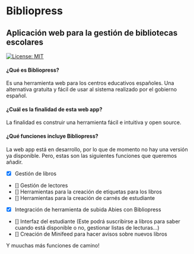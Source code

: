 # Bibliopress
## Aplicación web para la gestión de bibliotecas escolares
[![License: MIT](https://img.shields.io/badge/License-MIT-red.svg)](https://opensource.org/licenses/MIT)
#### ¿Qué es Bibliopress?
Es una herramienta web para los centros educativos españoles. Una alternativa gratuita y fácil de usar al sistema realizado por el gobierno español.
#### ¿Cuál es la finalidad de esta web app?
La finalidad es construir una herramienta fácil e intuitiva y open source.
#### ¿Qué funciones incluye Bibliopress?
La web app está en desarrollo, por lo que de momento no hay una versión ya disponible. Pero, estas son las siguientes funciones que queremos añadir.
- [x] Gestión de libros
- [] Gestión de lectores
- [] Herramientas para la creación de etiquetas para los libros
- [] Herramientas para la creación de carnés de estudiante
- [x] Integración de herramienta de subida Abies con Bibliopress
- [] Interfaz del estudiante (Este podrá suscribirse a libros para saber cuando está disponible o no, gestionar listas de lecturas...)
- [] Creación de Minifeed para hacer avisos sobre nuevos libros

Y muuchas más funciones de camino!

